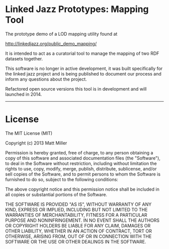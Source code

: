 Linked Jazz Prototypes: Mapping Tool
=============================

The prototype demo of a LOD mapping utility found at

<http://linkedjazz.org/public_demo_mapping/>

It is intended to act as a curatorial tool to manage the mapping of two RDF datasets together.

This software is no longer in active development, it was built specifically for the linked jazz project and is being published to document our process and inform any questions about the project.

Refactored open source versions this tool is in development and will launched in 2014.

---

License
====
The MIT License (MIT)

Copyright (c) 2013 Matt Miller

Permission is hereby granted, free of charge, to any person obtaining a copy
of this software and associated documentation files (the "Software"), to deal
in the Software without restriction, including without limitation the rights
to use, copy, modify, merge, publish, distribute, sublicense, and/or sell
copies of the Software, and to permit persons to whom the Software is
furnished to do so, subject to the following conditions:

The above copyright notice and this permission notice shall be included in
all copies or substantial portions of the Software.

THE SOFTWARE IS PROVIDED "AS IS", WITHOUT WARRANTY OF ANY KIND, EXPRESS OR
IMPLIED, INCLUDING BUT NOT LIMITED TO THE WARRANTIES OF MERCHANTABILITY,
FITNESS FOR A PARTICULAR PURPOSE AND NONINFRINGEMENT. IN NO EVENT SHALL THE
AUTHORS OR COPYRIGHT HOLDERS BE LIABLE FOR ANY CLAIM, DAMAGES OR OTHER
LIABILITY, WHETHER IN AN ACTION OF CONTRACT, TORT OR OTHERWISE, ARISING FROM,
OUT OF OR IN CONNECTION WITH THE SOFTWARE OR THE USE OR OTHER DEALINGS IN
THE SOFTWARE.
